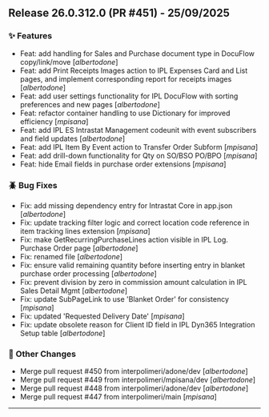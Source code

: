## Release 26.0.312.0 (PR #451) - 25/09/2025
### ✨ Features
  * Feat: add handling for Sales and Purchase document type in DocuFlow copy/link/move [*albertodone*]
  * Feat: add Print Receipts Images action to IPL Expenses Card and List pages, and implement corresponding report for receipts images [*albertodone*]
  * Feat: add user settings functionality for IPL DocuFlow with sorting preferences and new pages [*albertodone*]
  * Feat: refactor container handling to use Dictionary for improved efficiency [*mpisana*]
  * Feat: add IPL ES Intrastat Management codeunit with event subscribers and field updates [*albertodone*]
  * Feat: add IPL Item By Event action to Transfer Order Subform [*mpisana*]
  * Feat: add drill-down functionality for Qty on SO/BSO PO/BPO [*mpisana*]
  * Feat: hide Email fields in purchase order extensions [*mpisana*]

### 🪲 Bug Fixes
  * Fix: add missing dependency entry for Intrastat Core in app.json [*albertodone*]
  * Fix: update tracking filter logic and correct location code reference in item tracking lines extension [*mpisana*]
  * Fix: make GetRecurringPurchaseLines action visible in IPL Log. Purchase Order page [*albertodone*]
  * Fix: renamed file [*albertodone*]
  * Fix: ensure valid remaining quantity before inserting entry in blanket purchase order processing [*albertodone*]
  * Fix: prevent division by zero in commission amount calculation in IPL Sales Detail Mgmt [*albertodone*]
  * Fix: update SubPageLink to use 'Blanket Order' for consistency [*mpisana*]
  * Fix: updated 'Requested Delivery Date' [*mpisana*]
  * Fix: update obsolete reason for Client ID field in IPL Dyn365 Integration Setup table [*albertodone*]

### 🔧 Other Changes
  * Merge pull request #450 from interpolimeri/adone/dev [*albertodone*]
  * Merge pull request #449 from interpolimeri/mpisana/dev [*albertodone*]
  * Merge pull request #448 from interpolimeri/adone/dev [*albertodone*]
  * Merge pull request #447 from interpolimeri/main [*mpisana*]

---


